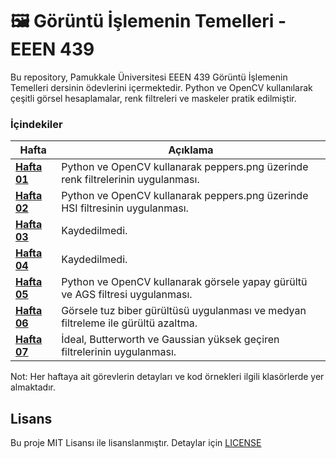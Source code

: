 # 🖼 Görüntü İşlemenin Temelleri - EEEN 439

Bu repository, Pamukkale Üniversitesi EEEN 439 Görüntü İşlemenin Temelleri dersinin ödevlerini içermektedir. Python ve OpenCV kullanılarak çeşitli görsel hesaplamalar, renk filtreleri ve maskeler pratik edilmiştir.

<h3>İçindekiler</h3>

| Hafta                         | Açıklama                                                                          |
| ----------------------------- | --------------------------------------------------------------------------------- |
| **[Hafta 01](assignment-01)** | Python ve OpenCV kullanarak peppers.png üzerinde renk filtrelerinin uygulanması.  |
| **[Hafta 02](assignment-02)** | Python ve OpenCV kullanarak peppers.png üzerinde HSI filtresinin uygulanması.     |
| **[Hafta 03](.)**             | Kaydedilmedi.                                                                     |
| **[Hafta 04](.)**             | Kaydedilmedi.                                                                     |
| **[Hafta 05](assignment-05)** | Python ve OpenCV kullanarak görsele yapay gürültü ve AGS filtresi uygulanması.    |
| **[Hafta 06](assignment-06)** | Görsele tuz biber gürültüsü uygulanması ve medyan filtreleme ile gürültü azaltma. |
| **[Hafta 07](assignment-07)** | İdeal, Butterworth ve Gaussian yüksek geçiren filtrelerinin uygulanması.          |

Not: Her haftaya ait görevlerin detayları ve kod örnekleri ilgili klasörlerde yer almaktadır.

## Lisans

Bu proje MIT Lisansı ile lisanslanmıştır. Detaylar için [LICENSE](LICENSE)

